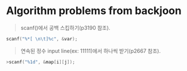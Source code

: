 # Algorithm problems from backjoon

>scanf()에서 공백 스킵하기(p3190 참조).
```c 
scanf("%*[ \n\t]%c", &var); 
```

>연속된 정수 input line(ex: 11111)에서 하나씩 받기(p2667 참조).
```c 
>scanf("%1d", &map[i][j]);
```
